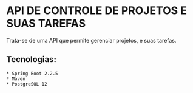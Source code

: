 API DE CONTROLE DE PROJETOS E SUAS TAREFAS
================
Trata-se de uma API que permite gerenciar projetos, e suas tarefas.

Tecnologias:
-------------
    * Spring Boot 2.2.5
    * Maven
    * PostgreSQL 12